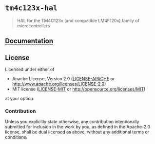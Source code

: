 # `tm4c123x-hal`

> HAL for the TM4C123x (and compatible LM4F120x) family of microcontrollers

[`embedded-hal`]: https://crates.io/crates/embedded-hal

## [Documentation](https://docs.rs/tm4c123x-hal)

## License

Licensed under either of

- Apache License, Version 2.0 ([LICENSE-APACHE](../LICENSE-APACHE) or
  http://www.apache.org/licenses/LICENSE-2.0)
- MIT license ([LICENSE-MIT](../LICENSE-MIT) or http://opensource.org/licenses/MIT)

at your option.

### Contribution

Unless you explicitly state otherwise, any contribution intentionally submitted
for inclusion in the work by you, as defined in the Apache-2.0 license, shall be
dual licensed as above, without any additional terms or conditions.

